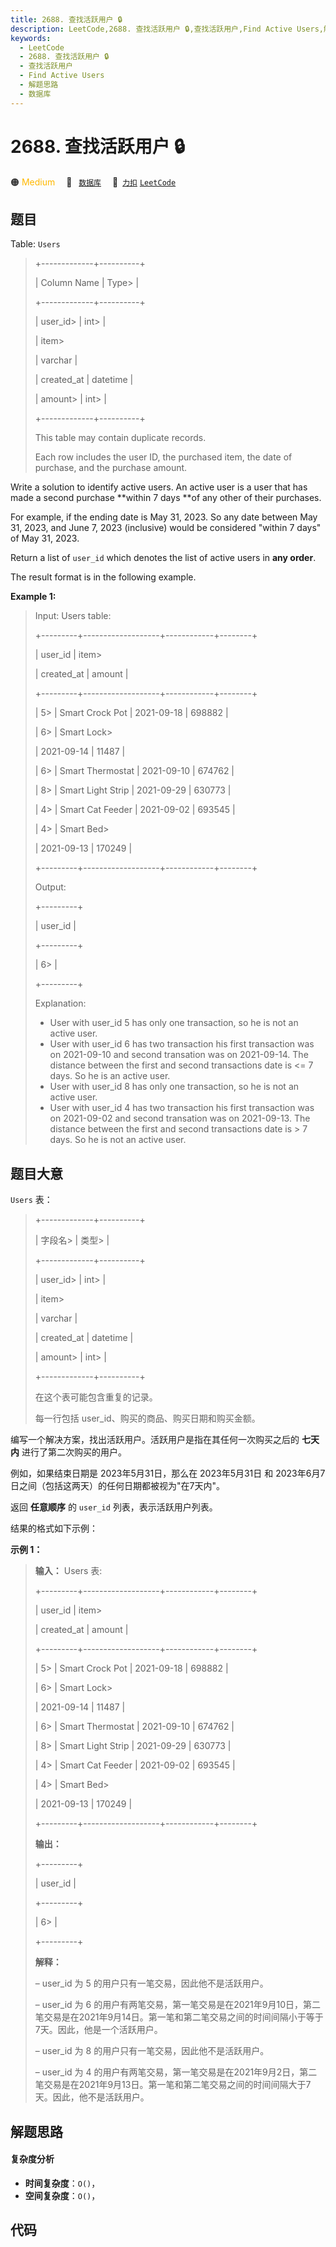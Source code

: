 ```yaml
---
title: 2688. 查找活跃用户 🔒
description: LeetCode,2688. 查找活跃用户 🔒,查找活跃用户,Find Active Users,解题思路,数据库
keywords:
  - LeetCode
  - 2688. 查找活跃用户 🔒
  - 查找活跃用户
  - Find Active Users
  - 解题思路
  - 数据库
---
```


# 2688. 查找活跃用户 🔒

🟠 <font color=#ffb800>Medium</font>&emsp; 🔖&ensp; [`数据库`](/tag/database.md)&emsp; 🔗&ensp;[`力扣`](https://leetcode.cn/problems/find-active-users) [`LeetCode`](https://leetcode.com/problems/find-active-users)

## 题目

Table: `Users`

> 
> 
> 
> 
> 
> +-------------+----------+ 
> 
> | Column Name | Type> 
>  | 
> 
> +-------------+----------+ 
> 
> | user_id> 
>  | int> 
>   | 
> 
> | item> 
> > 
> | varchar  |
> 
> | created_at  | datetime |
> 
> | amount> 
>   | int> 
>   |
> 
> +-------------+----------+
> 
> This table may contain duplicate records. 
> 
> Each row includes the user ID, the purchased item, the date of purchase, and the purchase amount.
> 
> 

Write a solution to identify active users. An active user is a user that has
made a second purchase **within 7  days **of any other of their purchases.

For example, if the ending date is May 31, 2023. So any date between May 31,
2023, and June 7, 2023 (inclusive) would be considered "within 7 days" of May
31, 2023.

Return a list of `user_id` which denotes the list of active users in **any
order**.

The result format is in the following example.



**Example 1:**

> Input: Users table:
> 
> +---------+-------------------+------------+--------+ 
> 
> | user_id | item> 
> > 
> > 
>   | created_at | amount |  
> 
> +---------+-------------------+------------+--------+
> 
> | 5> 
>    | Smart Crock Pot   | 2021-09-18 | 698882 |
> 
> | 6> 
>    | Smart Lock> 
> > 
> | 2021-09-14 | 11487  |
> 
> | 6> 
>    | Smart Thermostat  | 2021-09-10 | 674762 |
> 
> | 8> 
>    | Smart Light Strip | 2021-09-29 | 630773 |
> 
> | 4> 
>    | Smart Cat Feeder  | 2021-09-02 | 693545 |
> 
> | 4> 
>    | Smart Bed> 
> > 
>  | 2021-09-13 | 170249 |
> 
> +---------+-------------------+------------+--------+ 
> 
> Output:
> 
> +---------+
> 
> | user_id | 
> 
> +---------+
> 
> | 6> 
>    | 
> 
> +---------+
> 
> Explanation: 
> - User with user_id 5 has only one transaction, so he is not an active user.
> - User with user_id 6 has two transaction his first transaction was on 2021-09-10 and second transation was on 2021-09-14. The distance between the first and second transactions date is <= 7 days. So he is an active user. 
> - User with user_id 8 has only one transaction, so he is not an active user.  
> - User with user_id 4 has two transaction his first transaction was on 2021-09-02 and second transation was on 2021-09-13. The distance between the first and second transactions date is > 7 days. So he is not an active user. 
> 
> 


## 题目大意

`Users` 表：

> 
> 
> 
> 
> 
> +-------------+----------+ 
> 
> | 字段名> 
>    | 类型> 
>   | 
> 
> +-------------+----------+ 
> 
> | user_id> 
>  | int> 
>   | 
> 
> | item> 
> > 
> | varchar  |
> 
> | created_at  | datetime |
> 
> | amount> 
>   | int> 
>   |
> 
> +-------------+----------+
> 
> 在这个表可能包含重复的记录。
> 
> 每一行包括 user_id、购买的商品、购买日期和购买金额。

编写一个解决方案，找出活跃用户。活跃用户是指在其任何一次购买之后的 **七天内**  进行了第二次购买的用户。

例如，如果结束日期是 2023年5月31日，那么在 2023年5月31日 和 2023年6月7日之间（包括这两天）的任何日期都被视为"在7天内"。

返回 **任意顺序** 的 `user_id` 列表，表示活跃用户列表。

结果的格式如下示例：



**示例 1：**

> 
> 
> 
> 
> 
> **输入：** Users 表:
> 
> +---------+-------------------+------------+--------+ 
> 
> | user_id | item> 
> > 
> > 
>   | created_at | amount |  
> 
> +---------+-------------------+------------+--------+
> 
> | 5> 
>    | Smart Crock Pot   | 2021-09-18 | 698882 |
> 
> | 6> 
>    | Smart Lock> 
> > 
> | 2021-09-14 | 11487  |
> 
> | 6> 
>    | Smart Thermostat  | 2021-09-10 | 674762 |
> 
> | 8> 
>    | Smart Light Strip | 2021-09-29 | 630773 |
> 
> | 4> 
>    | Smart Cat Feeder  | 2021-09-02 | 693545 |
> 
> | 4> 
>    | Smart Bed> 
> > 
>  | 2021-09-13 | 170249 |
> 
> +---------+-------------------+------------+--------+ 
> 
> **输出：**
> 
> +---------+
> 
> | user_id | 
> 
> +---------+
> 
> | 6> 
>    | 
> 
> +---------+
> 
> **解释：**
> 
> – user_id 为 5 的用户只有一笔交易，因此他不是活跃用户。
> 
> – user_id 为 6 的用户有两笔交易，第一笔交易是在2021年9月10日，第二笔交易是在2021年9月14日。第一笔和第二笔交易之间的时间间隔小于等于7天。因此，他是一个活跃用户。
> 
> – user_id 为 8 的用户只有一笔交易，因此他不是活跃用户。
> 
> – user_id 为 4 的用户有两笔交易，第一笔交易是在2021年9月2日，第二笔交易是在2021年9月13日。第一笔和第二笔交易之间的时间间隔大于7天。因此，他不是活跃用户。


## 解题思路

#### 复杂度分析

- **时间复杂度**：`O()`，
- **空间复杂度**：`O()`，

## 代码

```javascript

```